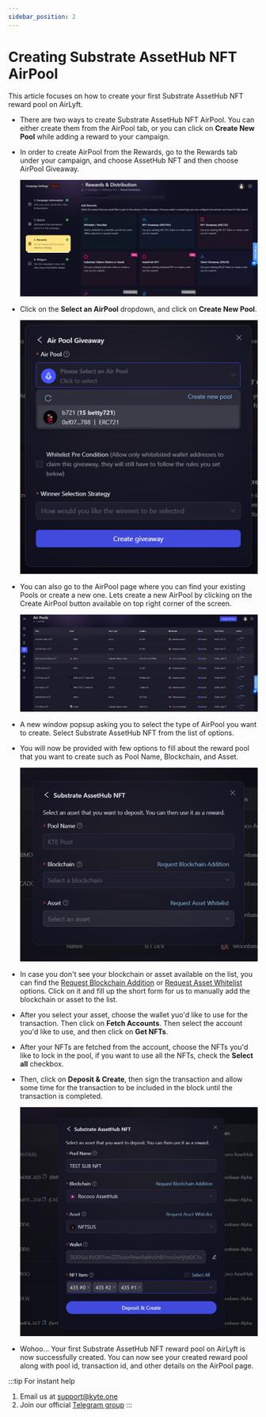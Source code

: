 ```yaml
---
sidebar_position: 2
---
```


# Creating Substrate AssetHub NFT AirPool

This article focuses on how to create your first Substrate AssetHub NFT reward pool on AirLyft.

- There are two ways to create Substrate AssetHub NFT AirPool. You can either create them from the AirPool tab, or you can click on **Create New Pool** while adding a reward to your campaign.

- In order to create AirPool from the Rewards, go to the Rewards tab under your campaign, and choose AssetHub NFT and then choose AirPool Giveaway.

    ![AirPool from Rewards Tab](../images/rewardstab.png)

- Click on the **Select an AirPool** dropdown, and click on **Create New Pool**.

    ![Create New Pool](../images/createnewpool.png)

- You can also go to the AirPool page where you can find your existing Pools or create a new one. Lets create a new AirPool by clicking on the Create AirPool button available on top right corner of the screen.

    ![create pool](../images/airpoolcreate.png)

- A new window popsup asking you to select the type of AirPool you want to create. Select Substrate AssetHub NFT from the list of options.

- You will now be provided with few options to fill about the reward pool that you want to create such as Pool Name, Blockchain, and Asset.

    ![Pool Detail Substrate NFT](../images/substratenftdetail.png)

- In case you don't see your blockchain or asset available on the list, you can find the [Request Blockchain Addition](https://docs.google.com/forms/d/e/1FAIpQLScGG6eDTSPhpbfsdiQ9H6vlzZdBDwP4u_phpMyb5zh-D-de4A/viewform) or [Request Asset Whitelist](https://docs.google.com/forms/d/e/1FAIpQLSdmdE3BmNwWQ1kZbKZqFzzRoBX38ltecXiSjuS5VEthwH28Yw/viewform) options. Click on it and fill up the short form for us to manually add the blockchain or asset to the list.

- After you select your asset, choose the wallet yuo'd like to use for the transaction. Then click on **Fetch Accounts**. Then select the account you'd like to use, and then click on **Get NFTs**.

- After your NFTs are fetched from the account, choose the NFTs you'd like to lock in the pool, if you want to use all the NFTs, check the **Select all** checkbox.

- Then, click on **Deposit & Create**, then sign the transaction and allow some time for the transaction to be included in the block until the transaction is completed.

    ![Substrate NFT created](../images/substratenftcreated.png)

- Wohoo... Your first Substrate AssetHub NFT reward pool on AirLyft is now successfully created. You can now see your created reward pool along with pool id, transaction id, and other details on the AirPool page.

:::tip For instant help
1. Email us at support@kyte.one
2. Join our official [Telegram group](https://t.me/kyteone)
::: 